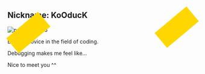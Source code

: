 ## Nickname: KoOducK

<div class="pic">
   <img src="https://firebasestorage.googleapis.com/v0/b/pictureforu-3b8e9.appspot.com/o/Pokemon-fans-fall-in-love-with-perfect-life-size-Psyduck-plush.png?alt=media&token=e13c15dd-aeca-4e2b-b97a-c8a156e91c10" alt="psyduck5566">
</div>

Being a novice in the field of coding.

Debugging makes me feel like...

Nice to meet you ^^


<style>

.pic {
   position: relative; /*偽元素的基準*/
}

.pic::before,
.pic::after {
   content: '';
   position: absolute;
   transform: rotate(-40deg); /*旋轉35度*/
   width: 110px;
   height: 50px;
   background-color: #ffd700; 
}

.pic::before {
   top: -10px;
   left: 0px;
   border-bottom: 1px solid  #ffd700; 
}

.pic::after {
   bottom: -10px;
   right: 0px;
   border-top: 1px solid  #ffd700;
}

</style>